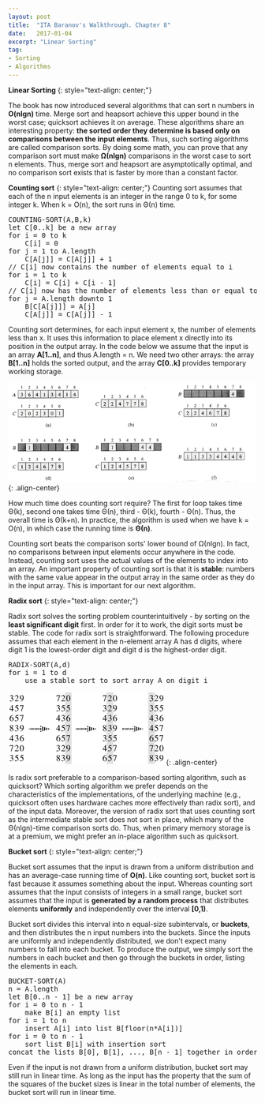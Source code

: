```yaml
---
layout: post
title:  "ITA Baranov's Walkthrough. Chapter 8"
date:   2017-01-04
excerpt: "Linear Sorting"
tag:
- Sorting
- Algorithms
---
```


**Linear Sorting**
{: style="text-align: center;"}

The book has now introduced several algorithms that can sort n numbers in **O(nlgn)** time. Merge sort and heapsort achieve this upper bound in the worst case; quicksort achieves it on average. These algorithms share an interesting property: __the sorted order they determine is based only on comparisons between the input elements__. Thus, such sorting algorithms are called comparison sorts. By doing some math, you can prove that any comparison sort must make **Ω(nlgn)** comparisons in the worst case to sort n elements. Thus, merge sort and heapsort are asymptotically optimal, and no comparison sort exists that is faster by more than a constant factor.


**Counting sort**
{: style="text-align: center;"}
Counting sort assumes that each of the n input elements is an integer in the range 0 to k, for some integer k. When k = O(n), the sort runs in Θ(n) time.  

<pre>
COUNTING-SORT(A,B,k)
let C[0..k] be a new array
for i = 0 to k
	C[i] = 0
for j = 1 to A.length
	C[A[j]] = C[A[j]] + 1
// C[i] now contains the number of elements equal to i
for i = 1 to k
	C[i] = C[i] + C[i - 1]
// C[i] now has the number of elements less than or equal to i
for j = A.length downto 1
	B[C[A[j]]] = A[j]
	C[A[j]] = C[A[j]] - 1
</pre>

Counting sort determines, for each input element x, the number of elements less than x. It uses this information to place element x directly into its position in the output array. In the code below we assume that the input is an array **A[1..n]**, and thus A.length = n. We need two other arrays: the array **B[1..n]** holds the sorted output, and the array **C[0..k]** provides temporary working storage. 


![image-center](/images/countsort.png){: .align-center}

How much time does counting sort require? The first for loop takes time Θ(k), second one takes time Θ(n), third - Θ(k), fourth - Θ(n). Thus, the overall time is Θ(k+n). In practice, the algorithm is used when we have k = O(n), in which case the running time is **Θ(n)**.  

Counting sort beats the comparison sorts' lower bound of Ω(nlgn). In fact, no comparisons between input elements occur anywhere in the code. Instead, counting sort uses the actual values of the elements to index into an array. An important property of counting sort is that it is **stable**: numbers with the same value appear in the output array in the same order as they do in the input array. This is important for our next algorithm.

**Radix sort**
{: style="text-align: center;"}

Radix sort solves the sorting problem counterintuitively - by sorting on the **least significant digit** first. In order for it to work, the digit sorts must be stable. The code for radix sort is straightforward. The following procedure assumes that each element in the n-element array A has d digits, where digit 1 is the lowest-order digit and digit d is the highest-order digit.

<pre>
RADIX-SORT(A,d)
for i = 1 to d
	use a stable sort to sort array A on digit i
</pre>

 ![image-center](/images/radixsort.png){: .align-center}

Is radix sort preferable to a comparison-based sorting algorithm, such as quicksort? Which sorting algorithm we prefer depends on the characteristics of the implementations, of the underlying machine (e.g., quicksort often uses hardware caches more effectively than radix sort), and of the input data. Moreover, the version of radix sort that uses counting sort as the intermediate stable sort does not sort in place, which many of the Θ(nlgn)-time comparison sorts do. Thus, when primary memory storage is at a premium, we might prefer an in-place algorithm such as quicksort.

**Bucket sort**
{: style="text-align: center;"}

Bucket sort assumes that the input is drawn from a uniform distribution and has an average-case running time of **O(n)**. Like counting sort, bucket sort is fast because it assumes something about the input. Whereas counting sort assumes that the input consists of integers in a small range, bucket sort assumes that the input is **generated by a random process** that distributes elements **uniformly** and independently over the interval **[0,1)**.  

Bucket sort divides this interval into n equal-size subintervals, or **buckets**, and then distributes the n input numbers into the buckets. Since the inputs are uniformly and independently distributed, we don't expect many numbers to fall into each bucket. To produce the output, we simply sort the numbers in each bucket and then go through the buckets in order, listing the elements in each.



<pre>
BUCKET-SORT(A)
n = A.length
let B[0..n - 1] be a new array
for i = 0 to n - 1
	make B[i] an empty list
for i = 1 to n
	insert A[i] into list B[floor(n*A[i])]
for i = 0 to n - 1
	sort list B[i] with insertion sort
concat the lists B[0], B[1], ..., B[n - 1] together in order
</pre>

Even if the input is not drawn from a uniform distribution, bucket sort may still run in linear time. As long as the input has the property that the sum of the squares of the bucket sizes is linear in the total number of elements, the bucket sort will run in linear time.